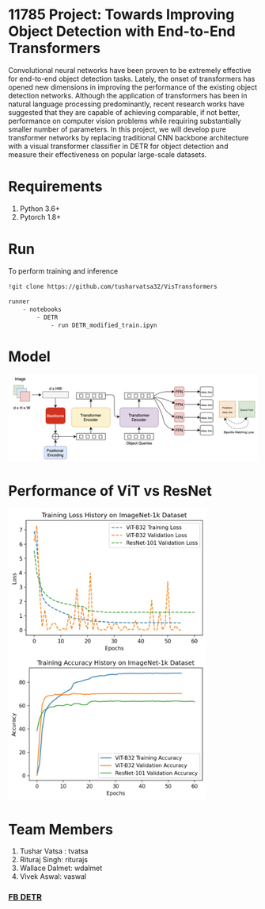 # 11785 Project: Towards Improving Object Detection with End-to-End Transformers

Convolutional neural networks have been proven to be extremely effective for end-to-end object detection tasks. Lately, the onset of transformers has opened new dimensions in improving the performance of the existing object detection networks. Although the application of transformers has been in natural language processing predominantly, recent research works have suggested that they are capable of achieving comparable, if not better, performance on computer vision problems while requiring substantially smaller number of parameters. In this project, we will develop pure transformer networks by replacing traditional CNN backbone architecture with a visual transformer classifier in DETR for object detection and measure their effectiveness on popular large-scale datasets.

# Requirements
1. Python 3.6+
2. Pytorch 1.8+

# Run

To perform training and inference
```
!git clone https://github.com/tusharvatsa32/VisTransformers
```
```
runner
	- notebooks
		- DETR
			- run DETR_modified_train.ipyn 
```


# Model

![alt text](https://raw.githubusercontent.com/tusharvatsa32/VisTransformers/main/docs/Screen%20Shot%202021-05-06%20at%2011.16.40%20AM.png "model")

# Performance of ViT vs ResNet

<img src="https://raw.githubusercontent.com/tusharvatsa32/VisTransformers/main/docs/plot1.jpeg" alt="drawing" width="400"/>

<img src="https://raw.githubusercontent.com/tusharvatsa32/VisTransformers/main/docs/plot2.jpeg" alt="drawing" width="400"/>


# Team Members
1. Tushar Vatsa : tvatsa
2. Rituraj Singh: riturajs
3. Wallace Dalmet: wdalmet
4. Vivek Aswal: vaswal

### [FB DETR](https://github.com/facebookresearch/detr)






